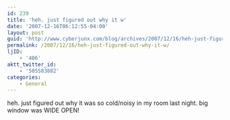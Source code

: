 ```yaml
---
id: 239
title: 'heh. just figured out why it w'
date: '2007-12-16T06:12:55-04:00'
layout: post
guid: 'http://www.cyberjunx.com/blog/archives/2007/12/16/heh-just-figured-out-why-it-w/'
permalink: /2007/12/16/heh-just-figured-out-why-it-w/
ljID:
    - '406'
aktt_twitter_id:
    - '505583882'
categories:
    - General
---
```


heh. just figured out why it was so cold/noisy in my room last night. big window was WIDE OPEN!